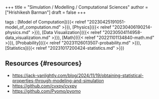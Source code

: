 +++
title = "Simulation / Modelling / Computational Sciences"
author = ["Hrishikesh Barman"]
draft = false
+++

tags
: [Model of Computation]({{< relref "20230425191051-model_of_computation.md" >}}), [Physics]({{< relref "20230406190214-physics.md" >}}), [Data Visualization]({{< relref "20230504114958-data_visualization.md" >}}), [Math]({{< relref "20221101134840-math.md" >}}), [Probability]({{< relref "20231126013507-probability.md" >}}), [Statistics]({{< relref "20231017200424-statistics.md" >}})


## Resources {#resources}

-   <https://jack-vanlightly.com/blog/2024/11/19/obtaining-statistical-properties-through-modeling-and-simulation>
-   <https://github.com/cvxpy/cvxpy>
-   <https://github.com/Pyomo/pyomo>
